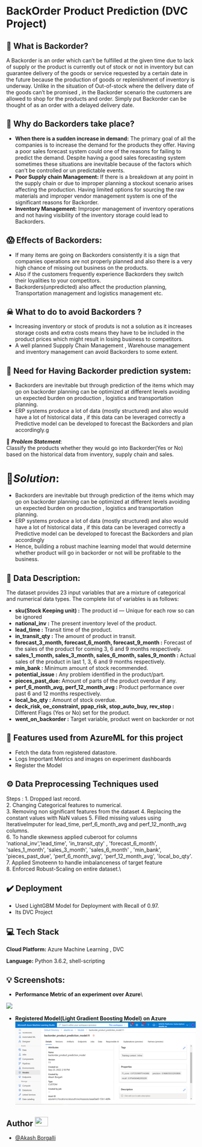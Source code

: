 # BackOrder Product Prediction (DVC Project)

## 🤨 What is Backorder?
A Backorder is an order which can’t be fulfilled at the given time due to lack of supply or the product is currently out of stock or not in inventory but can guarantee delivery of the goods or service requested by a certain date in the future because the production of goods or replenishment of inventory is underway. Unlike in the situation of Out-of-stock where the delivery date of the goods can’t be promised , in the Backorder scenario the customers are allowed to shop for the products and order. Simply put Backorder can be thought of as an order with a delayed delivery date.

## 🤔 Why do Backorders take place?
- **When there is a sudden increase in demand:** The primary goal of all the companies is to increase the demand for the products they offer. Having a poor sales forecast system could one of the reasons for failing to predict the demand. Despite having a good sales forecasting system sometimes these situations are inevitable because of the factors which can’t be controlled or un predictable events.
- **Poor Supply chain Management:** If there is a breakdown at any point in the supply chain or due to improper planning a stockout scenario arises affecting the production. Having limited options for sourcing the raw materials and improper vendor management system is one of the significant reasons for Backorder.
- **Inventory Management:** Improper management of inventory operations and not having visibility of the inventory storage could lead to Backorders.

## 😱 Effects of Backorders:

- If many items are going on Backorders consistently it is a sign that companies operations are not properly planned and also there is a very high chance of missing out business on the products.
- Also if the customers frequently experience Backorders they switch their loyalities to your competitors.
- Backorders(unpredicted) also affect the production planning, Transportation management and logistics management etc.

## ☠ What to do to avoid Backorders ?

- Increasing inventory or stock of produts is not a solution as it increases storage costs and extra costs means they have to be included in the product prices which might result in losing business to competitors.
- A well planned Suppply Chain Management , Warehouse management and inventory management can avoid Backorders to some extent.

## 🤝 Need for Having Backorder prediction system:

- Backorders are inevitable but through prediction of the items which may go on backorder planning can be optimized at different levels avoiding un expected burden on production , logistics and transportation planning.
- ERP systems produce a lot of data (mostly structured) and also would have a lot of historical data , if this data can be leveraged correctly a Predictive model can be developed to forecast the Backorders and plan accordingly.g

🚩 ***Problem Statement***: \
Classify the products whether they would go into Backorder(Yes or No) based on the historical data from inventory, supply chain and sales.



# 🎯***Solution***:

- Backorders are inevitable but through prediction of the items which may go on backorder planning can be optimized at different levels avoiding un expected burden on production , logistics and transportation planning.
- ERP systems produce a lot of data (mostly structured) and also would have a lot of historical data , if this data can be leveraged correctly a Predictive model can be developed to forecast the Backorders and plan accordingly
- Hence, building a robust machine learning model that would determine whether product will go in backorder or not will be profitable to the business.


## 📜 Data Description:
The dataset provides 23  input variables that are a mixture of categorical and numerical data types. The complete list of variables is as follows:

* **sku(Stock Keeping unit) :** The product id — Unique for each row so can be ignored
* **national_inv :** The present inventory level of the product.
* **lead_time :** Transit time of the product.
* **in_transit_qty :** The amount of product in transit.
* **forecast_3_month, forecast_6_month, forecast_9_month :** Forecast of the sales of the product for coming 3, 6 and 9 months respectively.
* **sales_1_month, sales_3_month, sales_6_month, sales_9_month :** Actual sales of the product in last 1, 3, 6 and 9 months respectively.
* **min_bank :** Minimum amount of stock recommended.
* **potential_issue :** Any problem identified in the product/part.
* **pieces_past_due:** Amount of parts of the product overdue if any.
* **perf_6_month_avg, perf_12_month_avg :** Product performance over past 6 and 12 months respectively.
* **local_bo_qty :** Amount of stock overdue.
* **deck_risk, oe_constraint, ppap_risk, stop_auto_buy, rev_stop :** Different Flags (Yes or No) set for the product.
* **went_on_backorder :** Target variable, product went on backorder or not

## 📝 Features used from AzureML for this project

- Fetch the data from registered datastore.
- Logs Important Metrics and images on experiment dashboards
- Register the Model


## ⚙️ Data Preprocessing Techniques used
Steps : 1. Dropped last record.\
2. Changing Categorical features to numerical.\
3. Removing non significant features from the dataset
4. Replacing the constant values with NaN values
5. Filled missing values using IterativeImputer for lead_time, perf_6_month_avg and perf_12_month_avg columns.\
6. To handle skewness applied cuberoot for columns 'national_inv','lead_time', 'in_transit_qty' , 'forecast_6_month', 'sales_1_month', 'sales_3_month', 'sales_6_month' , 'min_bank', 'pieces_past_due', 'perf_6_month_avg', 'perf_12_month_avg', 'local_bo_qty'.\
7. Applied Smoteenn to handle imbalanceness of target feature\
8. Enforced Robust-Scaling on entire dataset.\


## ✔️ Deployment
- Used LightGBM Model for Deployment with Recall of 0.97.
- Its DVC Project



## 💻 Tech Stack

**Cloud Platform:**  Azure Machine Learning , DVC

**Language:** Python 3.6.2, shell-scripting


## 💡 Screenshots:
- **Performance Metric of an experiment over Azure**\

![](screenshots/backorder_metrics.PNG)


- **Registered Model(Light Gradient Boosting Model) on Azure**
![](screenshots/registered_Model.PNG)



## Author <img src="https://raw.githubusercontent.com/TheDudeThatCode/TheDudeThatCode/master/Assets/Developer.gif" width=35 height=25>

- [@Akash Borgalli](https://www.linkedin.com/in/akashborgalli/)